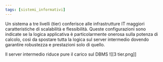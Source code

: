 ```yaml
---
tags: [sistemi_informativi]
---
```

Un sistema a tre livelli (tier) conferisce alle infrastrutture IT maggiori caratteristiche di scalabilità e flessibilità.
Queste configurazioni sono indicate se la logica applicativa è particolarmente onerosa sulla potenza di calcolo, così da spostare tutta la logica sul server intermedio dovendo garantire robustezza e prestazioni solo di quello.

Il server intermedio riduce pure il carico sul DBMS
![[3 tier.png]]